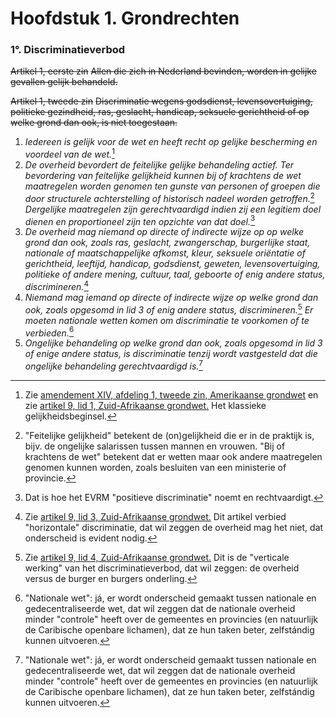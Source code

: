 # Hoofdstuk 1. Grondrechten
### 1°. Discriminatieverbod
~~Artikel 1, eerste zin~~
~~Allen die zich in Nederland bevinden, worden in gelijke gevallen gelijk behandeld.~~

~~Artikel 1, tweede zin~~
~~Discriminatie wegens godsdienst, levensovertuiging, politieke gezindheid, ras, geslacht, handicap, seksuele gerichtheid of op welke grond dan ook, is niet toegestaan.~~

1. *Iedereen is gelijk voor de wet en heeft recht op gelijke bescherming en voordeel van de wet.*[^1]
2. *De overheid bevordert de feitelijke gelijke behandeling actief.*
   *Ter bevordering van feitelijke gelijkheid kunnen bij of krachtens de wet maatregelen worden genomen ten gunste van personen of groepen die door structurele achterstelling of historisch nadeel worden getroffen.*[^2]
   *Dergelijke maatregelen zijn gerechtvaardigd indien zij een legitiem doel dienen en proportioneel zijn ten opzichte van dat doel.*[^3]
3. *De overheid mag niemand op directe of indirecte wijze op op welke grond dan ook, zoals ras, geslacht, zwangerschap, burgerlijke staat, nationale of maatschappelijke afkomst, kleur, seksuele oriëntatie of gerichtheid, leeftijd, handicap, godsdienst, geweten, levensovertuiging, politieke of andere mening, cultuur, taal, geboorte of enig andere status, discrimineren.*[^4]
4. *Niemand mag iemand op directe of indirecte wijze op welke grond dan ook, zoals opgesomd in lid 3 of enig andere status, discrimineren.*[^5]
   *Er moeten nationale wetten komen om discriminatie te voorkomen of te verbieden.*[^6]
5. *Ongelijke behandeling op welke grond dan ook, zoals opgesomd in lid 3 of enige andere status, is discriminatie tenzij wordt vastgesteld dat die ongelijke behandeling gerechtvaardigd is.*[^6]

[^1]: Zie [amendement XIV, afdeling 1, tweede zin, Amerikaanse grondwet](https://www.law.cornell.edu/constitution/amendmentxiv) en zie [artikel 9, lid 1, Zuid-Afrikaanse grondwet.](https://www.justice.gov.za/constitution/chp02.html) Het klassieke gelijkheidsbeginsel.
[^2]: "Feitelijke gelijkheid" betekent de (on)gelijkheid die er in de praktijk is, bijv. de ongelijke salarissen tussen mannen en vrouwen. "Bij of krachtens de wet" betekent dat er wetten maar ook andere maatregelen genomen kunnen worden, zoals besluiten van een ministerie of provincie.
[^3]: Dat is hoe het EVRM "positieve discriminatie" noemt en rechtvaardigt.
[^4]: Zie [artikel 9, lid 3, Zuid-Afrikaanse grondwet.](https://www.justice.gov.za/constitution/chp02.html) Dit artikel verbied "horizontale" discriminatie, dat wil zeggen de overheid mag het niet, dat onderscheid is evident nodig.
[^5]: Zie [artikel 9, lid 4, Zuid-Afrikaanse grondwet.](https://www.justice.gov.za/constitution/chp02.html) Dit is de "verticale werking" van het discriminatieverbod, dat wil zeggen: de overheid versus de burger en burgers onderling.
[^6]: "Nationale wet": já, er wordt onderscheid gemaakt tussen nationale en gedecentraliseerde wet, dat wil zeggen dat de nationale overheid minder "controle" heeft over de gemeentes en provincies (en natuurlijk de Caribische openbare lichamen), dat ze hun taken beter, zelfstándig kunnen uitvoeren.
[^7]: Discriminatie door de overheid is verboden totdat de rechter zegt dat het mag vanwegen de "positieve werking".

